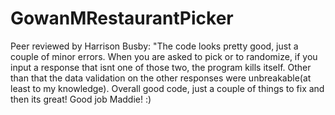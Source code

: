 # GowanMRestaurantPicker


Peer reviewed by Harrison Busby: "The code looks pretty good, just a couple of minor errors. When you are asked to pick or to randomize, if you input a response that isnt one of those two, the program kills itself. Other than that the data validation on the other responses were unbreakable(at least to my knowledge). Overall good code, just a couple of things to fix and then its great! Good job Maddie! :)